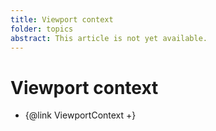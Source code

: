 ```yaml
---
title: Viewport context
folder: topics
abstract: This article is not yet available.
---
```


# Viewport context

- {@link ViewportContext +}
